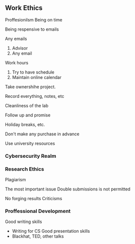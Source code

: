 

## Work Ethics 

Proffesionilsm
Being on time

Being respensive to emails 

Any emails

1. Advisor
2. Any email

Work hours
1. Try to have schedule
2. Maintain online calendar

Take ownershihe project.

Record everything, notes, etc

Cleanliness of the lab

Follow up and promise

Holiday breaks, etc.

Don't make any purchase in advance

Use university resources

### Cybersecurity Realm 


### Research Ethics

Plagiarism

The most important issue
Double submissions is not permitted

No forging results
Criticisms


### Proffessional Development

Good writing skills
* Writing for CS
Good presentation skills
* Blackhat, TED, other talks




